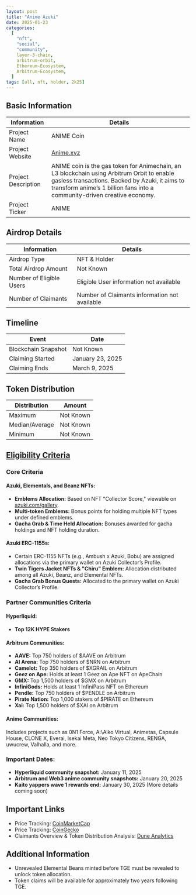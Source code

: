 ```yaml
---
layout: post
title: "Anime Azuki"
date: 2025-01-23
categories:
  [
    "nft",
    "social",
    "community",
    layer-3-chain,
    arbitrum-orbit,
    Ethereum-Ecosystem,
    Arbitrum-Ecosystem,
  ]
tags: [all, nft, holder, 2k25]
---
```


## Basic Information

| Information         | Details                                                                                                                                                                                                                  |
| ------------------- | ------------------------------------------------------------------------------------------------------------------------------------------------------------------------------------------------------------------------ |
| Project Name        | ANIME Coin                                                                                                                                                                                                               |
| Project Website     | [Anime.xyz](https://www.anime.xyz/)                                                                                                                                                                                      |
| Project Description | ANIME coin is the gas token for Animechain, an L3 blockchain using Arbitrum Orbit to enable gasless transactions. Backed by Azuki, it aims to transform anime’s 1 billion fans into a community-driven creative economy. |
| Project Ticker      | ANIME                                                                                                                                                                                                                    |

## Airdrop Details

| Information              | Details                                       |
| ------------------------ | --------------------------------------------- |
| Airdrop Type             | NFT & Holder                                  |
| Total Airdrop Amount     | Not Known                                     |
| Number of Eligible Users | Eligible User information not available       |
| Number of Claimants      | Number of Claimants information not available |

## Timeline

| Event               | Date             |
| ------------------- | ---------------- |
| Blockchain Snapshot | Not Known        |
| Claiming Started    | January 23, 2025 |
| Claiming Ends       | March 9, 2025    |

## Token Distribution

| Distribution   | Amount    |
| -------------- | --------- |
| Maximum        | Not Known |
| Median/Average | Not Known |
| Minimum        | Not Known |

## [Eligibility Criteria](https://www.anime.xyz/faq#token-allocation-determination)

### Core Criteria

#### Azuki, Elementals, and Beanz NFTs:

- **Emblems Allocation:** Based on NFT "Collector Score," viewable on [azuki.com/gallery](https://azuki.com/gallery).
- **Multi-token Emblems:** Bonus points for holding multiple NFT types under defined emblems.
- **Gacha Grab & Time Held Allocation:** Bonuses awarded for gacha holdings and NFT holding duration.

#### Azuki ERC-1155s:

- Certain ERC-1155 NFTs (e.g., Ambush x Azuki, Bobu) are assigned allocations via the primary wallet on Azuki Collector’s Profile.
- **Twin Tigers Jacket NFTs & "Chiru" Emblem:** Allocation distributed among all Azuki, Beanz, and Elemental NFTs.
- **Gacha Grab Bonus Quests:** Allocated to the primary wallet on Azuki Collector’s Profile.

### Partner Communities Criteria

#### Hyperliquid:

- **Top 12K HYPE Stakers**

#### Arbitrum Communities:

- **AAVE:** Top 750 holders of $AAVE on Arbitrum
- **AI Arena:** Top 750 holders of $NRN on Arbitrum
- **Camelot:** Top 350 holders of $XGRAIL on Arbitrum
- **Geez on Ape:** Holds at least 1 Geez on Ape NFT on ApeChain
- **GMX:** Top 1,500 holders of $GMX on Arbitrum
- **InfiniGods:** Holds at least 1 InfiniPass NFT on Ethereum
- **Pendle:** Top 750 holders of $PENDLE on Arbitrum
- **Pirate Nation:** Top 1,000 stakers of $PIRATE on Ethereum
- **Xai:** Top 1,500 holders of $XAI on Arbitrum

#### Anime Communities:

Includes projects such as 0N1 Force, A:\Aiko Virtual, Animetas, Capsule House, CLONE X, Everai, Isekai Meta, Neo Tokyo Citizens, RENGA, uwucrew, Valhalla, and more.

### Important Dates:

- **Hyperliquid community snapshot:** January 11, 2025
- **Arbitrum and Web3 anime community snapshots:** January 20, 2025
- **Kaito yappers wave 1 rewards end:** January 30, 2025 (More details coming soon)

## Important Links

- Price Tracking: [CoinMarketCap](https://coinmarketcap.com/currencies/anime)
- Price Tracking: [CoinGecko](https://www.coingecko.com/en/coins/anime)
- Claimants Overview & Token Distribution Analysis: [Dune Analytics](https://dune.com/entropy_advisors/anime-airdrop-analysis)

## Additional Information

- Unrevealed Elemental Beans minted before TGE must be revealed to unlock token allocation.
- Token claims will be available for approximately two years following TGE.
